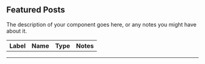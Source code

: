 ## Featured Posts
The description of your component goes here, or any notes you might have about it.

<table class="fields-table">
  <thead>
    <th>Label</th>
    <th>Name</th>
    <th>Type</th>
    <th>Notes</th>
  </thead>
  <tbody>
    <tr>
    </tr>
  </tbody>
</table>

***